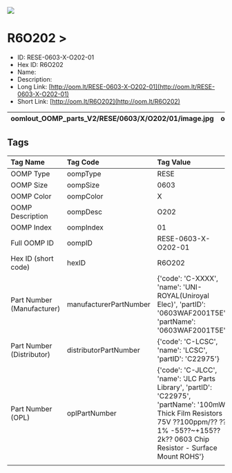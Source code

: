


  
![][im]
# R6O202 > 

- ID: RESE-0603-X-O202-01
- Hex ID: R6O202
- Name: 
- Description: 
- Long Link: [http://oom.lt/RESE-0603-X-O202-01](http://oom.lt/RESE-0603-X-O202-01)
- Short Link: [http://oom.lt/R6O202](http://oom.lt/R6O202)
  

|oomlout_OOMP_parts_V2/RESE/0603/X/O202/01/image.jpg|oomlout_OOMP_parts_V2/RESE/0603/X/O202/01/image_BOTTOM.jpg|oomlout_OOMP_parts_V2/RESE/0603/X/O202/01/image_Re.jpg||
| :---: | :---: | :---: | :---: |

## Tags
  

|Tag Name|Tag Code|Tag Value|
| :--- | :--- | :--- |
|OOMP Type|oompType|RESE|
|OOMP Size|oompSize|0603|
|OOMP Color|oompColor|X|
|OOMP Description|oompDesc|O202|
|OOMP Index|oompIndex|01|
|Full OOMP ID|oompID|RESE-0603-X-O202-01|
|Hex ID (short code)|hexID|R6O202|
|Part Number (Manufacturer)|manufacturerPartNumber|{'code': 'C-XXXX', 'name': 'UNI-ROYAL(Uniroyal Elec)', 'partID': '0603WAF2001T5E', 'partName': '0603WAF2001T5E'}|
|Part Number (Distributor)|distributorPartNumber|{'code': 'C-LCSC', 'name': 'LCSC', 'partID': 'C22975'}|
|Part Number (OPL)|oplPartNumber|{'code': 'C-JLCC', 'name': 'JLC Parts Library', 'partID': 'C22975', 'partName': '100mW Thick Film Resistors 75V ??100ppm/?? ??1% -55??~+155?? 2k?? 0603  Chip Resistor - Surface Mount ROHS'}|
||||



[im]: oomlout_OOMP_parts_V2/RESE/0603/X/O202/01/image_450.jpg
